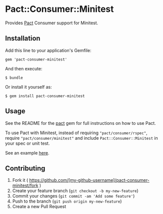 # Pact::Consumer::Minitest

Provides [Pact](https://github.com/realestate-com-au/pact) Consumer support for Minitest.

## Installation

Add this line to your application's Gemfile:

    gem 'pact-consumer-minitest'

And then execute:

    $ bundle

Or install it yourself as:

    $ gem install pact-consumer-minitest

## Usage

See the README for the [pact](https://github.com/pact-foundation/pact-ruby) gem for full instructions on how to use Pact.

To use Pact with Minitest, instead of requiring `"pact/consumer/rspec"`, require `"pact/consumer/minitest"` and include `Pact::Consumer::Minitest` in your spec or unit test.

See an example [here](/example/zoo-app/spec/service_providers/animal_service_client_spec.rb).

## Contributing

1. Fork it ( https://github.com/[my-github-username]/pact-consumer-minitest/fork )
2. Create your feature branch (`git checkout -b my-new-feature`)
3. Commit your changes (`git commit -am 'Add some feature'`)
4. Push to the branch (`git push origin my-new-feature`)
5. Create a new Pull Request
